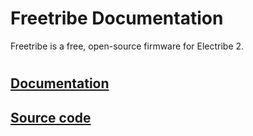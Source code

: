 # Freetribe Documentation

Freetribe is a free, open-source firmware for Electribe 2.
# 
## [Documentation](https://bangcorrupt.github.io/freetribe-docs/)

## [Source code](https://github.com/bangcorrupt/freetribe)
